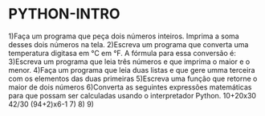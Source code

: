 # PYTHON-INTRO
1)Faça um programa que peça dois números inteiros. Imprima a soma desses dois números na tela.
2)Escreva um programa que converta uma temperatura digitasa em °C em °F. A fórmula para essa conversão é: 
3)Escreva um programa que leia três números e que imprima o maior e o menor.
4)Faça um programa que leia duas listas e que gere umma terceira com os elementos das duas primeiras
5)Escreva uma função que retorne o maior de dois números
6)Converta as seguintes expressões matemáticas para que possam ser calculadas usando o interpretador Python.
10+20x30
42/30
(94+2)x6-1
7)
8)
9)
